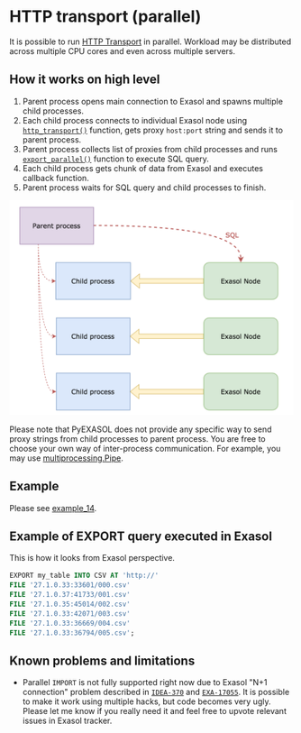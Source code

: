 # HTTP transport (parallel)

It is possible to run [HTTP Transport](/docs/HTTP_TRANSPORT.md) in parallel. Workload may be distributed across multiple CPU cores and even across multiple servers.

## How it works on high level

1. Parent process opens main connection to Exasol and spawns multiple child processes.
2. Each child process connects to individual Exasol node using [`http_transport()`](/docs/REFERENCE.md#http_transport) function, gets proxy `host:port` string and sends it to parent process.
3. Parent process collects list of proxies from child processes and runs [`export_parallel()`](/docs/REFERENCE.md#export_parallel) function to execute SQL query.
4. Each child process gets chunk of data from Exasol and executes callback function.
5. Parent process waits for SQL query and child processes to finish.

![Parallel export](/docs/img/parallel_export.png)

Please note that PyEXASOL does not provide any specific way to send proxy strings from child processes to parent process. You are free to choose your own way of inter-process communication. For example, you may use [multiprocessing.Pipe](https://docs.python.org/3/library/multiprocessing.html?highlight=Pipes#exchanging-objects-between-processes).

## Example

Please see [example_14](/examples/14_parallel_export.py).

## Example of EXPORT query executed in Exasol

This is how it looks from Exasol perspective.

```sql
EXPORT my_table INTO CSV AT 'http://'
FILE '27.1.0.33:33601/000.csv'
FILE '27.1.0.37:41733/001.csv'
FILE '27.1.0.35:45014/002.csv'
FILE '27.1.0.33:42071/003.csv'
FILE '27.1.0.33:36669/004.csv'
FILE '27.1.0.33:36794/005.csv';
```

## Known problems and limitations

- Parallel `IMPORT` is not fully supported right now due to Exasol "N+1 connection" problem described in [`IDEA-370`](https://www.exasol.com/support/browse/IDEA-370) and [`EXA-17055`](https://www.exasol.com/support/browse/EXA-17055). It is possible to make it work using multiple hacks, but code becomes very ugly. Please let me know if you really need it and feel free to upvote relevant issues in Exasol tracker.
